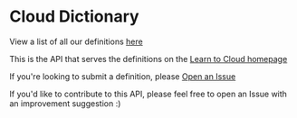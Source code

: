 # Cloud Dictionary

View a list of all our definitions [here](https://zealous-flower-0f27b070f.2.azurestaticapps.net/)

This is the API that serves the definitions on the [Learn to Cloud homepage](https://learntocloud.guide/)

If you're looking to submit a definition, please [Open an Issue](https://github.com/learntocloud/cloud-dictionary/issues)

If you'd like to contribute to this API, please feel free to open an Issue with an improvement suggestion :)
